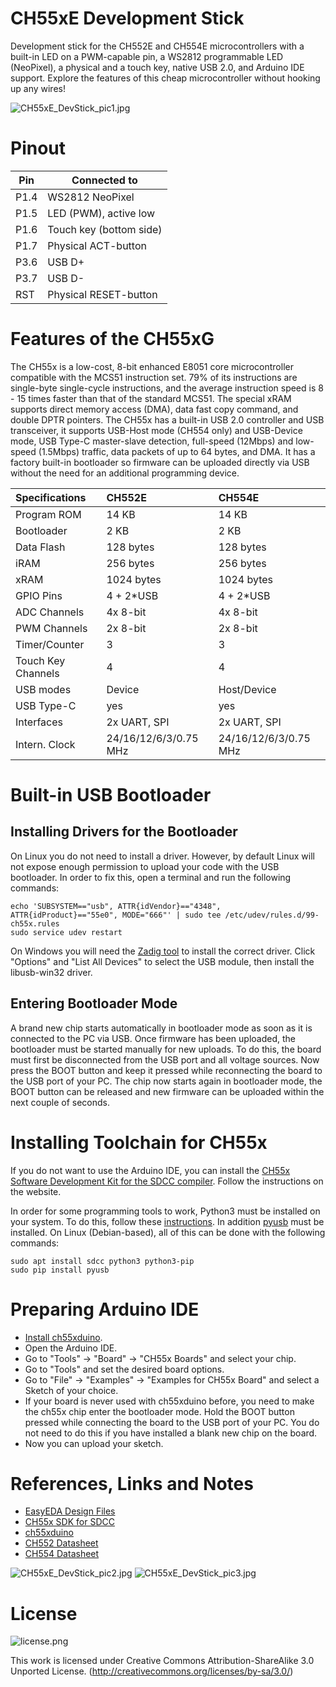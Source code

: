 # CH55xE Development Stick
Development stick for the CH552E and CH554E microcontrollers with a built-in LED on a PWM-capable pin, a WS2812 programmable LED (NeoPixel), a physical and a touch key, native USB 2.0, and Arduino IDE support. Explore the features of this cheap microcontroller without hooking up any wires!

![CH55xE_DevStick_pic1.jpg](https://raw.githubusercontent.com/wagiminator/AVR-Development-Boards/master/CH55xE_DevStick/documentation/CH55xE_DevStick_pic1.jpg)

# Pinout
Pin|Connected to
---|------------------------
P1.4|WS2812 NeoPixel
P1.5|LED (PWM), active low
P1.6|Touch key (bottom side)
P1.7|Physical ACT-button
P3.6|USB D+
P3.7|USB D-
RST|Physical RESET-button

# Features of the CH55xG
The CH55x is a low-cost, 8-bit enhanced E8051 core microcontroller compatible with the MCS51 instruction set. 79% of its instructions are single-byte single-cycle instructions, and the average instruction speed is 8 - 15 times faster than that of the standard MCS51. The special xRAM supports direct memory access (DMA), data fast copy command, and double DPTR pointers. The CH55x has a built-in USB 2.0 controller and USB transceiver, it supports USB-Host mode (CH554 only) and USB-Device mode, USB Type-C master-slave detection, full-speed (12Mbps) and low-speed (1.5Mbps) traffic, data packets of up to 64 bytes, and DMA. It has a factory built-in bootloader so firmware can be uploaded directly via USB without the need for an additional programming device.

 Specifications |  CH552E |  CH554E 
:-------------- | :------ | :------ 
Program ROM  | 14 KB | 14 KB
Bootloader | 2 KB | 2 KB
Data Flash | 128 bytes | 128 bytes
iRAM | 256 bytes | 256 bytes 
xRAM | 1024 bytes | 1024 bytes
GPIO Pins | 4 + 2*USB | 4 + 2*USB
ADC Channels | 4x 8-bit | 4x 8-bit
PWM Channels | 2x 8-bit | 2x 8-bit
Timer/Counter | 3 | 3
Touch Key Channels | 4 | 4
USB modes | Device | Host/Device
USB Type-C | yes | yes
Interfaces | 2x UART, SPI | 2x UART, SPI
Intern. Clock | 24/16/12/6/3/0.75 MHz | 24/16/12/6/3/0.75 MHz 

# Built-in USB Bootloader
## Installing Drivers for the Bootloader
On Linux you do not need to install a driver. However, by default Linux will not expose enough permission to upload your code with the USB bootloader. In order to fix this, open a terminal and run the following commands:

```
echo 'SUBSYSTEM=="usb", ATTR{idVendor}=="4348", ATTR{idProduct}=="55e0", MODE="666"' | sudo tee /etc/udev/rules.d/99-ch55x.rules
sudo service udev restart
```

On Windows you will need the [Zadig tool](https://zadig.akeo.ie/) to install the correct driver. Click "Options" and "List All Devices" to select the USB module, then install the libusb-win32 driver.

## Entering Bootloader Mode
A brand new chip starts automatically in bootloader mode as soon as it is connected to the PC via USB. Once firmware has been uploaded, the bootloader must be started manually for new uploads. To do this, the board must first be disconnected from the USB port and all voltage sources. Now press the BOOT button and keep it pressed while reconnecting the board to the USB port of your PC. The chip now starts again in bootloader mode, the BOOT button can be released and new firmware can be uploaded within the next couple of seconds.

# Installing Toolchain for CH55x
If you do not want to use the Arduino IDE, you can install the [CH55x Software Development Kit for the SDCC compiler](https://github.com/Blinkinlabs/ch554_sdcc). Follow the instructions on the website.

In order for some programming tools to work, Python3 must be installed on your system. To do this, follow these [instructions](https://www.pythontutorial.net/getting-started/install-python/). In addition [pyusb](https://github.com/pyusb/pyusb) must be installed. On Linux (Debian-based), all of this can be done with the following commands:

```
sudo apt install sdcc python3 python3-pip
sudo pip install pyusb
```

# Preparing Arduino IDE
- [Install ch55xduino](https://github.com/DeqingSun/ch55xduino).
- Open the Arduino IDE.
- Go to "Tools" -> "Board" -> "CH55x Boards" and select your chip.
- Go to "Tools" and set the desired board options.
- Go to "File" -> "Examples" -> "Examples for CH55x Board" and select a Sketch of your choice.
- If your board is never used with ch55xduino before, you need to make the ch55x chip enter the bootloader mode. Hold the BOOT button pressed while connecting the board to the USB port of your PC. You do not need to do this if you have installed a blank new chip on the board.
- Now you can upload your sketch.

# References, Links and Notes
- [EasyEDA Design Files](https://oshwlab.com/wagiminator/ch55xe-development-stick)
- [CH55x SDK for SDCC](https://github.com/Blinkinlabs/ch554_sdcc)
- [ch55xduino](https://github.com/DeqingSun/ch55xduino)
- [CH552 Datasheet](http://www.wch-ic.com/downloads/CH552DS1_PDF.html)
- [CH554 Datasheet](http://www.wch-ic.com/downloads/CH554DS1_PDF.html)

![CH55xE_DevStick_pic2.jpg](https://raw.githubusercontent.com/wagiminator/AVR-Development-Boards/master/CH55xE_DevStick/documentation/CH55xE_DevStick_pic2.jpg)
![CH55xE_DevStick_pic3.jpg](https://raw.githubusercontent.com/wagiminator/AVR-Development-Boards/master/CH55xE_DevStick/documentation/CH55xE_DevStick_pic3.jpg)

# License

![license.png](https://i.creativecommons.org/l/by-sa/3.0/88x31.png)

This work is licensed under Creative Commons Attribution-ShareAlike 3.0 Unported License. 
(http://creativecommons.org/licenses/by-sa/3.0/)
